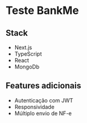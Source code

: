# Teste BankMe
## Stack
	
 - Next.js
 - TypeScript
 - React
 - MongoDb

## Features adicionais
- Autenticação com JWT
- Responsividade
- Múltiplo envio de NF-e